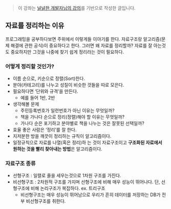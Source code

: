 > 이 강좌는 [널널한 개발자님의 강의](https://www.inflearn.com/course/%EB%84%93%EA%B3%A0%EC%96%95%EA%B2%8C-%EC%BB%B4%EA%B3%B5-%EC%A0%84%EA%B3%B5%EC%9E%90/dashboard)를 기반으로 작성한 글입니다.

## 자료를 정리하는 이유

프로그래밍을 공부하다보면 주위에서 이렇게들 이야기를 한다. 자료구조랑 알고리즘(문제 해결에 관한 공식)이 중요하다고 한다. 그러면 왜 자료를 정리할까? 자료를 잘 아는것도 중요하지만 그것을 나중에 찾기 쉽게 정리라는 것이 필요하다.

### 어떻게 정리할 것인가?

- 이름 순으로, 키순으로 정렬(Sort)한다.
- 분야(카테고리)를 나누고 성질이 비슷한 것들을 따로 모은다.
- 필요하다면 ‘단위와 규격’을 만든다.
  - 예를 들어 1반, 2반
- 생각해볼 문제
  - 주민등록번호가 일련번호가 아닌 이유는 무엇일까?
  - 책을 가나다 순으로 정리(정렬)해야 할 이유는 무엇일까?
  - 가나다 순은 포기하고 분야별로 책을 나누는 것은 잘못된 선택일까?
- 효율 좋은 사람은 ‘정리’를 잘 한다.
- 지저분한 방을 깨끗이 정리하는 규칙이 알고리즘이다.
- 일정규칙으로 자료를 나열(혹은 정리)하 는 것이 자료구조이고 **구조화된 자료에서 원하는 것을 빨리 찾아내는 방법**은 알고리즘이다.

### 자료구조 종류

- 선형구조 : 일렬로 줄을 세우는것으로 1차원 구조를 가진다.
- 비선형구조 : 2차원적 구조를 가지며 선형구조에 비해 매우 성능이 뛰어나다. 단, 선형구조에 비해 논리구조가 복잡하다. ex. 트리구조
  - 비선형구조는 매우 성능이 뛰어남으로 우리가 흔히 데이터를 저장하는 DB가 전부 비선형구조를 취한다.
